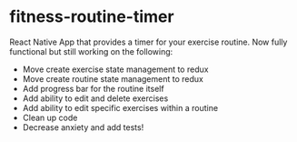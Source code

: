 # fitness-routine-timer
React Native App that provides a timer for your exercise routine. Now fully functional but still working on the following:
- Move create exercise state management to redux
- Move create routine state management to redux
- Add progress bar for the routine itself
- Add ability to edit and delete exercises
- Add ability to edit specific exercises within a routine
- Clean up code
- Decrease anxiety and add tests!
